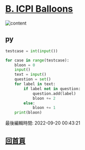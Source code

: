 # [B. ICPI Balloons](https://codeforces.com/contest/1703/problem/B)

![content](https://imgur.com/ZlhhGw0.png)

## py

```py
testcase = int(input())

for case in range(testcase):
    bloon = 0
    input()
    text = input()
    question = set()
    for label in text:
        if label not in question:
            question.add(label)
            bloon += 2
        else:
            bloon += 1
    print(bloon)
```

最後編輯時間: 2022-09-20 00:43:21

## [回首頁](https://henryleecode23.github.io/solve_record/)
